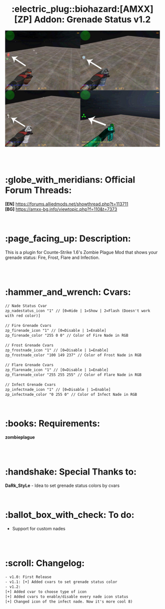 <h1 align="center">:electric_plug::biohazard:[AMXX][ZP] Addon: Grenade Status v1.2</h1>

<p align="center"><img src="https://raw.githubusercontent.com/kpuc313/AMXX-ZP_Addon_Grenade_Status/master/Preview/Preview.jpg" width="700px"></p>

<br /><br />

<h1>:globe_with_meridians: Official Forum Threads:</h1>

**[EN]** https://forums.alliedmods.net/showthread.php?t=113711<br />
**[BG]** https://amxx-bg.info/viewtopic.php?f=110&t=7373

<br />

<h1>:page_facing_up: Description:</h1>
This is a plugin for Counte-Strike 1.6's Zombie Plague Mod that shows your grenade status: Fire, Frost, Flare and Infection.

<br /><br />

<h1>:hammer_and_wrench: Cvars:</h1>

    // Nade Status Cvar  
    zp_nadestatus_icon "1" // [0=Hide | 1=Show | 2=Flash (Doesn't work with red color)]
    
    // Fire Grenade Cvars  
    zp_firenade_icon "1" // [0=Disable | 1=Enable]
    zp_firenade_color "255 0 0" // Color of Fire Nade in RGB
    
    // Frost Grenade Cvars  
    zp_frostnade_icon "1" // [0=Disable | 1=Enable]
    zp_frostnade_color "100 149 237" // Color of Frost Nade in RGB
    
    // Flare Grenade Cvars  
    zp_flarenade_icon "1" // [0=Disable | 1=Enable]
    zp_flarenade_color "255 255 255" // Color of Flare Nade in RGB
    
    // Infect Grenade Cvars  
    zp_infectnade_icon "1" // [0=Disable | 1=Enable]
    zp_infectnade_color "0 255 0" // Color of Infect Nade in RGB

<br />

<h1>:books: Requirements:</h1>
<b>zombieplague</b>

<br /><br />

<h1>:handshake: Special Thanks to:</h1>

**DaRk_StyLe** - Idea to set grenade status colors by cvars

<br />

<h1>:ballot_box_with_check: To do:</h1>

* Support for custom nades

<br /><br />

<h1>:scroll: Changelog:</h1>

    - v1.0: First Release
    - v1.1: [+] Added cvars to set grenade status color
    - v1.2:
    [+] Added cvar to choose type of icon
    [+] Added cvars to enable/disable every nade icon status
    [+] Changed icon of the infect nade. Now it's more cool 8)
